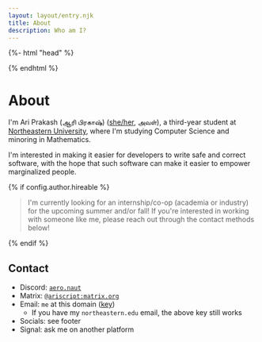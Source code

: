 ```yaml
---
layout: layout/entry.njk
title: About
description: Who am I?
---
```


{%- html "head" %}

<meta name="og:type" content="profile" />
<meta name="profile:first_name" content="Ari" />
<meta name="profile:last_name" content="Prakash" />
<meta name="profile:username" content="ariscript" />
<meta name="profile:gender" content="female" />

{% endhtml %}

# About

I'm Ari Prakash (ஆரி பிரகாஷ்)
(<a href="https://en.pronouns.page/@ariscript" data-external-link="true" target="_blank"><span class="pride trans">she/her</span></a>,
அவள்), a third-year student at
[Northeastern University](https://northeastern.edu), where I'm studying Computer
Science and minoring in Mathematics.

I'm interested in making it easier for developers to write safe and correct
software, with the hope that such software can make it easier to empower
marginalized people.

{% if config.author.hireable %}

> I'm currently looking for an internship/co-op (academia or industry) for the
> upcoming summer and/or fall! If you're interested in working with someone like
> me, please reach out through the contact methods below!

{% endif %}

## Contact

- Discord: [`aero.naut`](https://discord.com/users/564930157371195437)
- Matrix: [`@ariscript:matrix.org`](https://matrix.to/#/@ariscript:matrix.org)
- Email: `me` at this domain ([key](/pgp.asc))
    - If you have my `northeastern.edu` email, the above key still works
- Socials: see footer
- Signal: ask me on another platform
